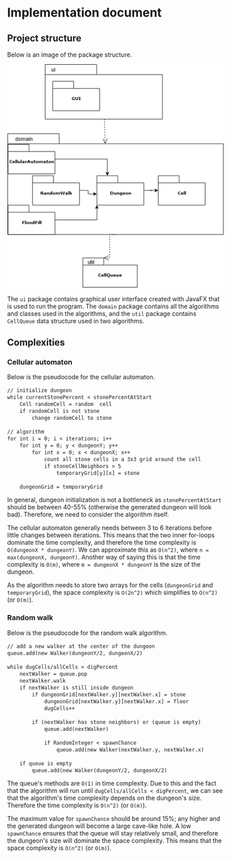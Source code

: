 # Implementation document

## Project structure

Below is an image of the package structure.

![package structure](/Documentation/Pictures/Diagram.png)

The `ui` package contains graphical user interface created with JavaFX that is used to run the program. The `domain` package contains all the algorithms and classes used in the algorithms, and the `util` package contains `CellQueue` data structure used in two algorithms.

## Complexities

### Cellular automaton

Below is the pseudocode for the cellular automaton.

	// initialize dungeon
	while currentStonePercent < stonePercentAtStart
		Cell randomCell = random  cell
		if randomCell is not stone
			change randomCell to stone
			
	// algorithm
	for int i = 0; i < iterations; i++
		for int y = 0; y < dungeonY; y++
			for int x = 0; x < dungeonX; x++
				count all stone cells in a 3x3 grid around the cell
				if stoneCellNeighbors > 5
					temporaryGrid[y][x] = stone
		
		dungeonGrid = temporaryGrid
		
In general, dungeon initialization is not a bottleneck as `stonePercentAtStart` should be between 40-55% (otherwise the generated dungeon will look bad). Therefore, we need to consider the algorithm itself.

The cellular automaton generally needs between 3 to 6 iterations before little changes between iterations. This means that the two inner for-loops dominate the time complexity, and therefore the time complexity is `O(dungeonX * dungeonY)`. We can approximate this as `O(n^2)`, where `n = max(dungeonX, dungeonY)`. Another way of saying this is that the time complexity is `O(m)`, where `m = dungeonX * dungeonY` is the size of the dungeon.

As the algorithm needs to store two arrays for the cells (`dungeonGrid` and `temporaryGrid`), the space complexity is `O(2n^2)` which simplifies to `O(n^2)` (or `O(m)`).

### Random walk

Below is the pseudocode for the random walk algorithm.

	// add a new walker at the center of the dungeon
	queue.add(new Walker(dungeonY/2, dungeonX/2)
	
	while dugCells/allCells < digPercent
		nextWalker = queue.pop
		nextWalker.walk
		if nextWalker is still inside dungeon
			if dungeonGrid[nextWalker.y][nextWalker.x] = stone
				dungeonGrid[nextWalker.y][nextWalker.x] = floor
				dugCells++
				
			if (nextWalker has stone neighbors) or (queue is empty)
				queue.add(nextWalker)
				
				if RandomInteger < spawnChance
					queue.add(new Walker(nextWalker.y, nextWalker.x)
		
		if queue is empty
			queue.add(new Walker(dungeonY/2, dungeonX/2)
			
The queue's methods are `O(1)` in time complexity. Due to this and the fact that the algorithm will run until `dugCells/allCells < digPercent`, we can see that the algorithm's time complexity depends on the dungeon's size. Therefore the time complexity is `O(n^2)` (or `O(m)`).

The maximum value for `spawnChance` should be around 15%; any higher and the generated dungeon will become a large cave-like hole. A low `spawnChance` ensures that the queue will stay relatively small, and therefore the dungeon's size will dominate the space complexity. This means that the space complexity is `O(n^2)` (or `O(m)`).